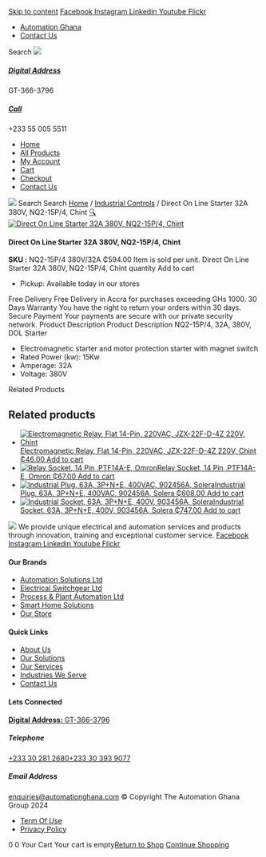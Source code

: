 [Skip to content](https://store.automationghana.com/product/dol-starter-nq2-15p-4-380v-32a-chint/#content)
[ Facebook ](https://www.facebook.com/automationgh/) [ Instagram ](https://www.instagram.com/automationgh/) [ Linkedin ](https://www.linkedin.com/company/the-automation-ghana-limited/) [ Youtube ](https://www.youtube.com/channel/UCurrRDUSm5oIW39VXjn1u0w) [ Flickr ](https://www.flickr.com/photos/181794037@N07/)
  * [ Automation Ghana ](https://automationghana.com)
  * [ Contact Us ](https://store.automationghana.com/contact/)


Search
[ ![](https://store.automationghana.com/wp-content/uploads/2024/04/Website-TAGG-Logo-BLUE.png) ](https://store.automationghana.com/)
[ ](https://maps.app.goo.gl/m4xeaagWCNbLk4jM6)
#####  [ Digital Address ](https://maps.app.goo.gl/m4xeaagWCNbLk4jM6)
GT-366-3796 
[ ](tel:+233550055511)
#####  [ Call ](tel:+233550055511)
+233 55 005 5511 
  * [Home](https://store.automationghana.com/)
  * [All Products](https://store.automationghana.com/shop/)
  * [My Account](https://store.automationghana.com/my-account/)
  * [Cart](https://store.automationghana.com/cart/)
  * [Checkout](https://store.automationghana.com/checkout/)
  * [Contact Us](https://store.automationghana.com/contact/)


[![](https://store.automationghana.com/wp-content/uploads/2024/04/AutomationGhana_logo_white.png)](https://store.automationghana.com)
Search
Search
[Home](https://store.automationghana.com) / [Industrial Controls](https://store.automationghana.com/product-category/industrial-controls/) / Direct On Line Starter 32A 380V, NQ2-15P/4, Chint
[🔍](https://store.automationghana.com/product/dol-starter-nq2-15p-4-380v-32a-chint/)
[![Direct On Line Starter 32A 380V, NQ2-15P/4, Chint](https://store.automationghana.com/wp-content/uploads/2020/04/NQ3-11P-380V-9-13A-Chint.jpg)](https://store.automationghana.com/wp-content/uploads/2020/04/NQ3-11P-380V-9-13A-Chint.jpg)
####  Direct On Line Starter 32A 380V, NQ2-15P/4, Chint 
**SKU :** NQ2-15P/4 380V/32A 
₵594.00
Item is sold per unit.
Direct On Line Starter 32A 380V, NQ2-15P/4, Chint quantity
Add to cart
  * Pickup: Available today in our stores


Free Delivery 
Free Delivery in Accra for purchases exceeding GHs 1000. 
30 Days Warranty 
You have the right to return your orders within 30 days. 
Secure Payment 
Your payments are secure with our private security network. 
Product Description
Product Description
NQ2-15P/4, 32A, 380V, DOL Starter 
  * Electromagnetic starter and motor protection starter with magnet switch
  * Rated Power (kw): 15Kw
  * Amperage: 32A
  * Voltage: 380V


Related Products 
## Related products
  * [![Electromagnetic Relay, Flat 14-Pin, 220VAC, JZX-22F-D-4Z 220V, Chint](https://store.automationghana.com/wp-content/uploads/2020/04/14-Pin-Relay-JZX-22F-D-4Z-12VDC-Chint-300x300.jpg)Electromagnetic Relay, Flat 14-Pin, 220VAC, JZX-22F-D-4Z 220V, Chint ₵46.00 ](https://store.automationghana.com/product/14-pin-relay-jzx-22f-d-4z-220v-chint/)
[Add to cart](https://store.automationghana.com/product/dol-starter-nq2-15p-4-380v-32a-chint/?add-to-cart=1596)
  * [![Relay Socket, 14 Pin ,PTF14A-E, Omron](https://store.automationghana.com/wp-content/uploads/2020/04/14-Pin-Relay-Socket-PTF14A-E-Omron.jpg)Relay Socket, 14 Pin ,PTF14A-E, Omron ₵67.00 ](https://store.automationghana.com/product/14-pin-relay-socket-ptf14a-e-omron/)
[Add to cart](https://store.automationghana.com/product/dol-starter-nq2-15p-4-380v-32a-chint/?add-to-cart=1594)
  * [![Industrial Plug, 63A, 3P+N+E, 400VAC, 902456A, Solera](https://store.automationghana.com/wp-content/uploads/2020/02/SOLERA-8-300x300.jpg)Industrial Plug, 63A, 3P+N+E, 400VAC, 902456A, Solera ₵608.00 ](https://store.automationghana.com/product/plug-902456a-solera/)
[Add to cart](https://store.automationghana.com/product/dol-starter-nq2-15p-4-380v-32a-chint/?add-to-cart=1524)
  * [![Industrial Socket, 63A, 3P+N+E, 400V, 903456A, Solera](https://store.automationghana.com/wp-content/uploads/2020/04/903456A.png)Industrial Socket, 63A, 3P+N+E, 400V, 903456A, Solera ₵747.00 ](https://store.automationghana.com/product/industrial-socket-903456a-solera/)
[Add to cart](https://store.automationghana.com/product/dol-starter-nq2-15p-4-380v-32a-chint/?add-to-cart=1514)


![](https://store.automationghana.com/wp-content/uploads/2024/04/AutomationGhana_logo_white.png)
We provide unique electrical and automation services and products through innovation, training and exceptional customer service.
[ Facebook ](https://www.facebook.com/automationgh/) [ Instagram ](https://www.instagram.com/automationgh/) [ Linkedin ](https://www.linkedin.com/company/the-automation-ghana-limited/) [ Youtube ](https://www.youtube.com/channel/UCurrRDUSm5oIW39VXjn1u0w) [ Flickr ](https://www.flickr.com/photos/181794037@N07/)
#### Our Brands
  * [ Automation Solutions Ltd ](https://store.automationghana.com/product/dol-starter-nq2-15p-4-380v-32a-chint/)
  * [ Electrical Switchgear Ltd ](https://store.automationghana.com/product/dol-starter-nq2-15p-4-380v-32a-chint/)
  * [ Process & Plant Automation Ltd ](https://store.automationghana.com/product/dol-starter-nq2-15p-4-380v-32a-chint/)
  * [ Smart Home Solutions ](https://store.automationghana.com/product/dol-starter-nq2-15p-4-380v-32a-chint/)
  * [ Our Store ](https://store.automationghana.com/product/dol-starter-nq2-15p-4-380v-32a-chint/)


#### Quick Links
  * [ About Us ](https://store.automationghana.com/product/dol-starter-nq2-15p-4-380v-32a-chint/)
  * [ Our Solutions ](https://store.automationghana.com/product/dol-starter-nq2-15p-4-380v-32a-chint/)
  * [ Our Services ](https://store.automationghana.com/product/dol-starter-nq2-15p-4-380v-32a-chint/)
  * [ Industries We Serve ](https://store.automationghana.com/product/dol-starter-nq2-15p-4-380v-32a-chint/)
  * [ Contact Us ](https://store.automationghana.com/product/dol-starter-nq2-15p-4-380v-32a-chint/)


#### Lets Connected
[**Digital Address:** GT-366-3796](https://maps.app.goo.gl/m4xeaagWCNbLk4jM6)
#####  Telephone 
[ +233 30 281 2680](tel:+233302812680)[+233 30 393 9077](https://store.automationghana.com/product/dol-starter-nq2-15p-4-380v-32a-chint/+233303939077)
#####  Email Address 
enquiries@automationghana.com 
© Copyright The Automation Ghana Group 2024
  * [ Term Of Use ](https://store.automationghana.com/product/dol-starter-nq2-15p-4-380v-32a-chint/)
  * [ Privacy Policy ](https://store.automationghana.com/product/dol-starter-nq2-15p-4-380v-32a-chint/)


0
0
Your Cart
Your cart is empty[Return to Shop](https://store.automationghana.com/shop/)
[Continue Shopping](https://store.automationghana.com/product/dol-starter-nq2-15p-4-380v-32a-chint/)
